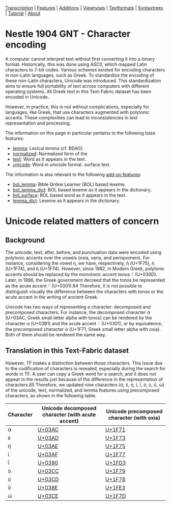 <a name="start"></a>
<div class="hidden-content"> <a href="transcription.md#start">
Transcription</a> | <a href="features/README.md#start">Features</a> | <a href="additions/README.md#start">Additions</a> | <a href="viewtypes.md#start">Viewtypes</a> | <a href="textformats.md#start">Textformats</a> |  <a href="syntaxtrees.md#start">Syntaxtrees</a> | <a href="tutorial/README.md#start">Tutorial</a> | <a href="about.md#start">About</a>
</div>

# Nestle 1904 GNT - Character encoding

A computer cannot interpret text without first converting it into a binary format. Historically, this was done using ASCII, which mapped Latin characters to 7-bit codes. Various schemes existed for encoding characters in non-Latin languages, such as Greek. To standardize the encoding of these non-Latin characters, Unicode was introduced. This standardization aims to ensure full portability of text across computers with different operating systems. All Greek text in this Text-Fabric dataset has been encoded in Unicode.

However, in practice, this is not without complications, especially for languages, like Greek, that use characters augmented with polytonic accents. These complexities can lead to inconsistencies in text representation and processing.

The information on this page in particular pertains to the following base features:

* [lemma](features/lemma.md#start): Lexical lemma (cf. BDAG).
* [normalized](features/normalized.md#start): Normalized form of the 
* [text](features/text.md#start): Word as it appears in the text.
* [unicode](features/unicode.md#start): Word in unicode format.
surface text.

The information is also relevant to the following [add-on features](..additions/README.md#start):

* [bol_lemma](additions/bol_lemma.md#start): Bible Online Learner (BOL) based lexeme.
* [bol_lemma_dict](additions/bol_lemma_dict.md#start): BOL based lexeme as it appears in the dictionary.
* [bol_surface](additions/bol_surface.md#start): BOL based word as it appears in the text.
* [lemma_dict](additions/lemma_dict.md#start): Lexeme as it appears in the dictionary.

# Unicode related matters of concern

## Background

The unicode, text, after, before, and punctuation data were encoded using polytonic accents over the vowels (oxia, varia, and perispomeni). For instance, considering the vowel η, we have, respectively, ή (U+1F75), ὴ (U+1F74), and ῆ (U+1F74). However, since 1982, in Modern Greek, polytonic accents should be replaced by the monotonic accent tonos ◌̍ (U+030D). Later, in 1986, the Greek government decreed that the tonos be represented as the acute accent ◌́ (U+0301).84 Therefore, it is not possible to distinguish visually the difference between the characters with tonos or the acute accent in the writing of ancient Greek. 

Unicode has two ways of representing a character: decomposed  and precomposed characters. For instance, the decomposed character ά (U+03AC, Greek small letter alpha with tonos) can be rendered by the character α (U+03B1) and the acute accent ◌́ (U+0301), or by equivalence, the precomposed character ά (U+1F71, Greek small letter alpha with oxia). Both of them should be rendered the same way. 

## Translation in this Text-Fabric dataset

However, TF makes a distinction between those characters. This issue due to the codification of characters is revealed, especially during the search for words in TF. A user can copy a Greek word for a search, and it does not appear in the results just because of the difference in the representation of characters.85 Therefore, we updated nine characters (ά, έ, ή, ί, ΐ, ό, ύ, ΰ, ώ) of the unicode, text, normalized, and lemma features using precomposed characters, as shown in the following table. 

Character | Unicode decomposed character (with acute accent) | Unicode precomposed character (with oxia) 
--- | --- | ---
ά | [U+03AC](https://www.codetable.net/hex/3ac) | [U+1F71](https://www.codetable.net/hex/1f71)
έ | [U+03AD](https://www.codetable.net/hex/3ad) | [U+1F73](https://www.codetable.net/hex/1f73)
ή | [U+03AE](https://www.codetable.net/hex/3ae) | [U+1F75](https://www.codetable.net/hex/1f75)
ί | [U+03AF](https://www.codetable.net/hex/3af) | [U+1F77](https://www.codetable.net/hex/1f77)
ΐ | [U+0390](https://www.codetable.net/hex/390) | [U+1FD3](https://www.codetable.net/hex/1fd3)
ό | [U+03CC](https://www.codetable.net/hex/3cc) | [U+1F79](https://www.codetable.net/hex/1f79)
ύ | [U+03CD](https://www.codetable.net/hex/3cd) | [U+1F78](https://www.codetable.net/hex/1f78)
ΰ | [U+038E](https://www.codetable.net/hex/38e) | [U+1FE3](https://www.codetable.net/hex/1fe3)
ώ | [U+03CE](https://www.codetable.net/hex/3ce) | [U+1F7D](https://www.codetable.net/hex/1f7d)



